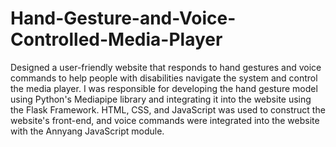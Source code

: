 # Hand-Gesture-and-Voice-Controlled-Media-Player
Designed a user-friendly website that responds to hand gestures and voice commands to help people with disabilities navigate the system and control the media player. I was responsible for developing the hand gesture model using Python's Mediapipe library and integrating it into the website using the Flask Framework. HTML, CSS, and JavaScript was used to construct the website's front-end, and voice commands were integrated into the website with the Annyang JavaScript module.
